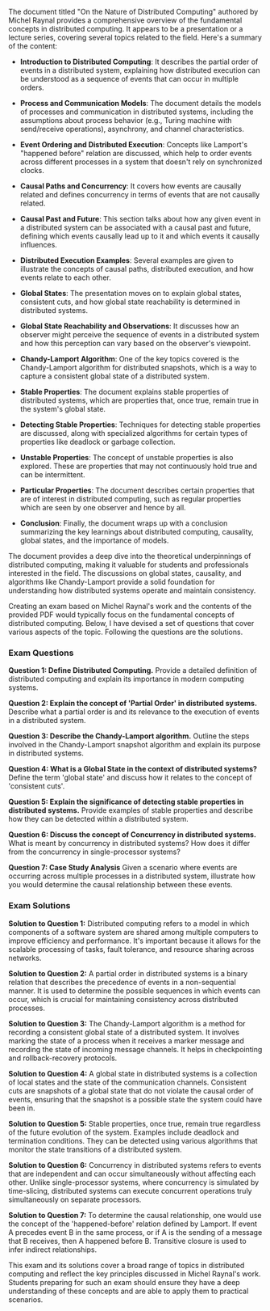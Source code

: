 The document titled "On the Nature of Distributed Computing" authored by Michel Raynal provides a comprehensive overview of the fundamental concepts in distributed computing. It appears to be a presentation or a lecture series, covering several topics related to the field. Here's a summary of the content:

- **Introduction to Distributed Computing**: It describes the partial order of events in a distributed system, explaining how distributed execution can be understood as a sequence of events that can occur in multiple orders.

- **Process and Communication Models**: The document details the models of processes and communication in distributed systems, including the assumptions about process behavior (e.g., Turing machine with send/receive operations), asynchrony, and channel characteristics.

- **Event Ordering and Distributed Execution**: Concepts like Lamport's "happened before" relation are discussed, which help to order events across different processes in a system that doesn't rely on synchronized clocks.

- **Causal Paths and Concurrency**: It covers how events are causally related and defines concurrency in terms of events that are not causally related.

- **Causal Past and Future**: This section talks about how any given event in a distributed system can be associated with a causal past and future, defining which events causally lead up to it and which events it causally influences.

- **Distributed Execution Examples**: Several examples are given to illustrate the concepts of causal paths, distributed execution, and how events relate to each other.

- **Global States**: The presentation moves on to explain global states, consistent cuts, and how global state reachability is determined in distributed systems.

- **Global State Reachability and Observations**: It discusses how an observer might perceive the sequence of events in a distributed system and how this perception can vary based on the observer's viewpoint.

- **Chandy-Lamport Algorithm**: One of the key topics covered is the Chandy-Lamport algorithm for distributed snapshots, which is a way to capture a consistent global state of a distributed system.

- **Stable Properties**: The document explains stable properties of distributed systems, which are properties that, once true, remain true in the system's global state.

- **Detecting Stable Properties**: Techniques for detecting stable properties are discussed, along with specialized algorithms for certain types of properties like deadlock or garbage collection.

- **Unstable Properties**: The concept of unstable properties is also explored. These are properties that may not continuously hold true and can be intermittent.

- **Particular Properties**: The document describes certain properties that are of interest in distributed computing, such as regular properties which are seen by one observer and hence by all.

- **Conclusion**: Finally, the document wraps up with a conclusion summarizing the key learnings about distributed computing, causality, global states, and the importance of models.

The document provides a deep dive into the theoretical underpinnings of distributed computing, making it valuable for students and professionals interested in the field. The discussions on global states, causality, and algorithms like Chandy-Lamport provide a solid foundation for understanding how distributed systems operate and maintain consistency.






































Creating an exam based on Michel Raynal's work and the contents of the provided PDF would typically focus on the fundamental concepts of distributed computing. Below, I have devised a set of questions that cover various aspects of the topic. Following the questions are the solutions.

### Exam Questions

**Question 1: Define Distributed Computing.**
Provide a detailed definition of distributed computing and explain its importance in modern computing systems.

**Question 2: Explain the concept of 'Partial Order' in distributed systems.**
Describe what a partial order is and its relevance to the execution of events in a distributed system.

**Question 3: Describe the Chandy-Lamport algorithm.**
Outline the steps involved in the Chandy-Lamport snapshot algorithm and explain its purpose in distributed systems.

**Question 4: What is a Global State in the context of distributed systems?**
Define the term 'global state' and discuss how it relates to the concept of 'consistent cuts'.

**Question 5: Explain the significance of detecting stable properties in distributed systems.**
Provide examples of stable properties and describe how they can be detected within a distributed system.

**Question 6: Discuss the concept of Concurrency in distributed systems.**
What is meant by concurrency in distributed systems? How does it differ from the concurrency in single-processor systems?

**Question 7: Case Study Analysis**
Given a scenario where events are occurring across multiple processes in a distributed system, illustrate how you would determine the causal relationship between these events.

### Exam Solutions

**Solution to Question 1:**
Distributed computing refers to a model in which components of a software system are shared among multiple computers to improve efficiency and performance. It's important because it allows for the scalable processing of tasks, fault tolerance, and resource sharing across networks.

**Solution to Question 2:**
A partial order in distributed systems is a binary relation that describes the precedence of events in a non-sequential manner. It is used to determine the possible sequences in which events can occur, which is crucial for maintaining consistency across distributed processes.

**Solution to Question 3:**
The Chandy-Lamport algorithm is a method for recording a consistent global state of a distributed system. It involves marking the state of a process when it receives a marker message and recording the state of incoming message channels. It helps in checkpointing and rollback-recovery protocols.

**Solution to Question 4:**
A global state in distributed systems is a collection of local states and the state of the communication channels. Consistent cuts are snapshots of a global state that do not violate the causal order of events, ensuring that the snapshot is a possible state the system could have been in.

**Solution to Question 5:**
Stable properties, once true, remain true regardless of the future evolution of the system. Examples include deadlock and termination conditions. They can be detected using various algorithms that monitor the state transitions of a distributed system.

**Solution to Question 6:**
Concurrency in distributed systems refers to events that are independent and can occur simultaneously without affecting each other. Unlike single-processor systems, where concurrency is simulated by time-slicing, distributed systems can execute concurrent operations truly simultaneously on separate processors.

**Solution to Question 7:**
To determine the causal relationship, one would use the concept of the 'happened-before' relation defined by Lamport. If event A precedes event B in the same process, or if A is the sending of a message that B receives, then A happened before B. Transitive closure is used to infer indirect relationships.

This exam and its solutions cover a broad range of topics in distributed computing and reflect the key principles discussed in Michel Raynal's work. Students preparing for such an exam should ensure they have a deep understanding of these concepts and are able to apply them to practical scenarios.